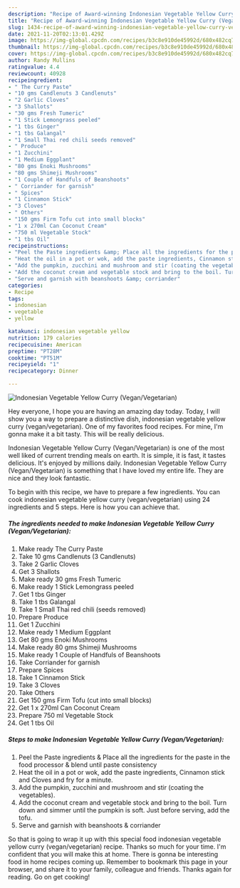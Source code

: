 ```yaml
---
description: "Recipe of Award-winning Indonesian Vegetable Yellow Curry (Vegan/Vegetarian)"
title: "Recipe of Award-winning Indonesian Vegetable Yellow Curry (Vegan/Vegetarian)"
slug: 1434-recipe-of-award-winning-indonesian-vegetable-yellow-curry-vegan-vegetarian
date: 2021-11-20T02:13:01.429Z
image: https://img-global.cpcdn.com/recipes/b3c8e910de45992d/680x482cq70/indonesian-vegetable-yellow-curry-veganvegetarian-recipe-main-photo.jpg
thumbnail: https://img-global.cpcdn.com/recipes/b3c8e910de45992d/680x482cq70/indonesian-vegetable-yellow-curry-veganvegetarian-recipe-main-photo.jpg
cover: https://img-global.cpcdn.com/recipes/b3c8e910de45992d/680x482cq70/indonesian-vegetable-yellow-curry-veganvegetarian-recipe-main-photo.jpg
author: Randy Mullins
ratingvalue: 4.4
reviewcount: 40928
recipeingredient:
- " The Curry Paste"
- "10 gms Candlenuts 3 Candlenuts"
- "2 Garlic Cloves"
- "3 Shallots"
- "30 gms Fresh Tumeric"
- "1 Stick Lemongrass peeled"
- "1 tbs Ginger"
- "1 tbs Galangal"
- "1 Small Thai red chili seeds removed"
- " Produce"
- "1 Zucchini"
- "1 Medium Eggplant"
- "80 gms Enoki Mushrooms"
- "80 gms Shimeji Mushrooms"
- "1 Couple of Handfuls of Beanshoots"
- " Corriander for garnish"
- " Spices"
- "1 Cinnamon Stick"
- "3 Cloves"
- " Others"
- "150 gms Firm Tofu cut into small blocks"
- "1 x 270ml Can Coconut Cream"
- "750 ml Vegetable Stock"
- "1 tbs Oil"
recipeinstructions:
- "Peel the Paste ingredients &amp; Place all the ingredients for the paste in the food processor &amp; blend until paste consistency"
- "Heat the oil in a pot or wok, add the paste ingredients, Cinnamon stick and Cloves and fry for a minute."
- "Add the pumpkin, zucchini and mushroom and stir (coating the vegetables)."
- "Add the coconut cream and vegetable stock and bring to the boil. Turn down and simmer until the pumpkin is soft. Just before serving, add the tofu."
- "Serve and garnish with beanshoots &amp; corriander"
categories:
- Recipe
tags:
- indonesian
- vegetable
- yellow

katakunci: indonesian vegetable yellow 
nutrition: 179 calories
recipecuisine: American
preptime: "PT28M"
cooktime: "PT51M"
recipeyield: "1"
recipecategory: Dinner

---
```



![Indonesian Vegetable Yellow Curry (Vegan/Vegetarian)](https://img-global.cpcdn.com/recipes/b3c8e910de45992d/680x482cq70/indonesian-vegetable-yellow-curry-veganvegetarian-recipe-main-photo.jpg)

Hey everyone, I hope you are having an amazing day today. Today, I will show you a way to prepare a distinctive dish, indonesian vegetable yellow curry (vegan/vegetarian). One of my favorites food recipes. For mine, I'm gonna make it a bit tasty. This will be really delicious.

Indonesian Vegetable Yellow Curry (Vegan/Vegetarian) is one of the most well liked of current trending meals on earth. It is simple, it is fast, it tastes delicious. It's enjoyed by millions daily. Indonesian Vegetable Yellow Curry (Vegan/Vegetarian) is something that I have loved my entire life. They are nice and they look fantastic.




To begin with this recipe, we have to prepare a few ingredients. You can cook indonesian vegetable yellow curry (vegan/vegetarian) using 24 ingredients and 5 steps. Here is how you can achieve that.

<!--inarticleads1-->

##### The ingredients needed to make Indonesian Vegetable Yellow Curry (Vegan/Vegetarian):

1. Make ready  The Curry Paste
1. Take 10 gms Candlenuts (3 Candlenuts)
1. Take 2 Garlic Cloves
1. Get 3 Shallots
1. Make ready 30 gms Fresh Tumeric
1. Make ready 1 Stick Lemongrass peeled
1. Get 1 tbs Ginger
1. Take 1 tbs Galangal
1. Take 1 Small Thai red chili (seeds removed)
1. Prepare  Produce
1. Get 1 Zucchini
1. Make ready 1 Medium Eggplant
1. Get 80 gms Enoki Mushrooms
1. Make ready 80 gms Shimeji Mushrooms
1. Make ready 1 Couple of Handfuls of Beanshoots
1. Take  Corriander for garnish
1. Prepare  Spices
1. Take 1 Cinnamon Stick
1. Take 3 Cloves
1. Take  Others
1. Get 150 gms Firm Tofu (cut into small blocks)
1. Get 1 x 270ml Can Coconut Cream
1. Prepare 750 ml Vegetable Stock
1. Get 1 tbs Oil




<!--inarticleads2-->

##### Steps to make Indonesian Vegetable Yellow Curry (Vegan/Vegetarian):

1. Peel the Paste ingredients &amp; Place all the ingredients for the paste in the food processor &amp; blend until paste consistency
1. Heat the oil in a pot or wok, add the paste ingredients, Cinnamon stick and Cloves and fry for a minute.
1. Add the pumpkin, zucchini and mushroom and stir (coating the vegetables).
1. Add the coconut cream and vegetable stock and bring to the boil. Turn down and simmer until the pumpkin is soft. Just before serving, add the tofu.
1. Serve and garnish with beanshoots &amp; corriander




So that is going to wrap it up with this special food indonesian vegetable yellow curry (vegan/vegetarian) recipe. Thanks so much for your time. I'm confident that you will make this at home. There is gonna be interesting food in home recipes coming up. Remember to bookmark this page in your browser, and share it to your family, colleague and friends. Thanks again for reading. Go on get cooking!
